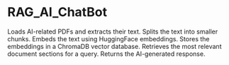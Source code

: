 # RAG_AI_ChatBot

Loads AI-related PDFs and extracts their text.
Splits the text into smaller chunks.
Embeds the text using HuggingFace embeddings.
Stores the embeddings in a ChromaDB vector database.
Retrieves the most relevant document sections for a query.
Returns the AI-generated response.
